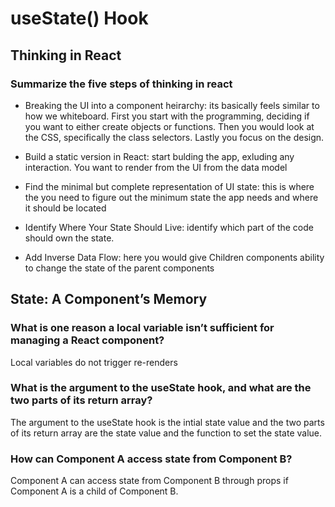 # useState() Hook

## Thinking in React

### Summarize the five steps of thinking in react

- Breaking the UI into a component heirarchy: its basically feels similar to how we whiteboard. First you start with the programming, deciding if you want to either create objects or functions. Then you would look at the CSS, specifically the class selectors. Lastly you focus on the design.

- Build a static version in React: start bulding the app, exluding any interaction. You want to render from the UI from the data model

- Find the minimal but complete representation of UI state: this is where the you need to figure out the minimum state the app needs and where it should be located

- Identify Where Your State Should Live: identify which part of the code should own the state.

- Add Inverse Data Flow: here you would give Children components ability to change the state of the parent components

## State: A Component’s Memory

### What is one reason a local variable isn’t sufficient for managing a React component?

Local variables do not trigger re-renders

### What is the argument to the useState hook, and what are the two parts of its return array?

The argument to the useState hook is the intial state value and the two parts of its return array are the state value and the function to set the state value.

### How can Component A access state from Component B?

Component A can access state from Component B through props if Component A is a child of Component B.